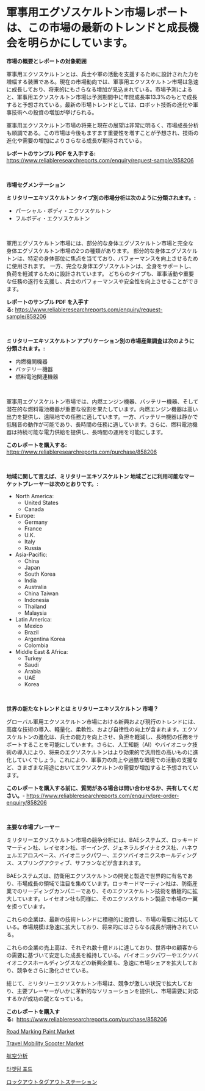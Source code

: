 <p><h1>軍事用エグゾスケルトン市場レポートは、この市場の最新のトレンドと成長機会を明らかにしています。</h1></p><p><strong>市場の概要とレポートの対象範囲</strong></p>
<p><p>軍事用エクソスケルトンとは、兵士や軍の活動を支援するために設計された力を増幅する装置である。現在の市場動向では、軍事用エクソスケルトン市場は急速に成長しており、将来的にもさらなる増加が見込まれている。市場予測によると、軍事用エクソスケルトン市場は予測期間中に年間成長率13.3%のもとで成長すると予想されている。最新の市場トレンドとしては、ロボット技術の進化や軍事技術への投資の増加が挙げられる。</p><p>軍事用エクソスケルトン市場の将来と現在の展望は非常に明るく、市場成長分析も順調である。この市場は今後もますます重要性を増すことが予想され、技術の進化や需要の増加によりさらなる成長が期待されている。</p></p>
<p><strong>レポートのサンプル PDF を入手する:</strong> <a href="https://www.reliableresearchreports.com/enquiry/request-sample/858206">https://www.reliableresearchreports.com/enquiry/request-sample/858206</a></p>
<p>&nbsp;</p>
<p><strong>市場セグメンテーション</strong></p>
<p><strong>ミリタリーエキソスケルトン タイプ別の市場分析は次のように分類されます。:</strong></p>
<p><ul><li>パーシャル・ボディ・エクソスケルトン</li><li>フルボディ・エクソスケルトン</li></ul></p>
<p>&nbsp;</p>
<p><p>軍用エグゾスケルトン市場には、部分的な身体エグゾスケルトン市場と完全な身体エグゾスケルトン市場の2つの種類があります。 部分的な身体エグゾスケルトンは、特定の身体部位に焦点を当てており、パフォーマンスを向上させるために使用されます。 一方、完全な身体エグゾスケルトンは、全身をサポートし、負荷を軽減するために設計されています。 どちらのタイプも、軍事活動や重要な任務の遂行を支援し、兵士のパフォーマンスや安全性を向上させることができます。</p></p>
<p><strong>レポートのサンプル PDF を入手する:</strong>&nbsp;<a href="https://www.reliableresearchreports.com/enquiry/request-sample/858206">https://www.reliableresearchreports.com/enquiry/request-sample/858206</a></p>
<p>&nbsp;</p>
<p><strong> ミリタリーエキソスケルトン アプリケーション別の市場産業調査は次のように分類されます。:</strong></p>
<p><ul><li>内燃機関機器</li><li>バッテリー機器</li><li>燃料電池関連機器</li></ul></p>
<p>&nbsp;</p>
<p><p>軍事用エグソスケルトン市場では、内燃エンジン機器、バッテリー機器、そして潜在的な燃料電池機器が重要な役割を果たしています。内燃エンジン機器は高い出力を提供し、遠隔地での任務に適しています。一方、バッテリー機器は静かで低騒音の動作が可能であり、長時間の任務に適しています。さらに、燃料電池機器は持続可能な電力供給を提供し、長時間の運用を可能にします。</p></p>
<p><strong>このレポートを購入する:</strong>&nbsp; <a href="https://www.reliableresearchreports.com/purchase/858206">https://www.reliableresearchreports.com/purchase/858206</a></p>
<p>&nbsp;</p>
<p><strong>地域に関して言えば、ミリタリーエキソスケルトン 地域ごとに利用可能なマーケットプレーヤーは次のとおりです。:</strong></p>
<p><ul>
    <li>
        North America:
        <ul>
            <li>United States</li>
            <li>Canada</li>
        </ul>
    </li>
    <li>
        Europe:
        <ul>
            <li>Germany</li>
            <li>France</li>
            <li>U.K.</li>
            <li>Italy</li>
            <li>Russia</li>
        </ul>
    </li>
    <li>
        Asia-Pacific:
        <ul>
            <li>China</li>
            <li>Japan</li>
            <li>South Korea</li>
            <li>India</li>
            <li>Australia</li>
            <li>China Taiwan</li>
            <li>Indonesia</li>
            <li>Thailand</li>
            <li>Malaysia</li>
        </ul>
    </li>
    <li>
        Latin America:
        <ul>
            <li>Mexico</li>
            <li>Brazil</li>
            <li>Argentina Korea</li>
            <li>Colombia</li>
        </ul>
    </li>
    <li>
        Middle East & Africa:
        <ul>
            <li>Turkey</li>
            <li>Saudi</li>
            <li>Arabia</li>
            <li>UAE</li>
            <li>Korea</li>
        </ul>
    </li>
    </ul></p>
<p>&nbsp;</p>
<p><strong>世界の新たなトレンドとは ミリタリーエキソスケルトン 市場？</strong></p>
<p><p>グローバル軍用エクソスケルトン市場における新興および現行のトレンドには、高度な技術の導入、軽量化、柔軟性、および自律性の向上が含まれます。エクソスケルトンの進化は、兵士の能力を向上させ、負担を軽減し、長時間の任務をサポートすることを可能にしています。さらに、人工知能（AI）やバイオニック技術の導入により、将来のエクソスケルトンはより効果的で汎用性の高いものに進化していくでしょう。これにより、軍事力の向上や過酷な環境での活動の支援など、さまざまな用途においてエクソスケルトンの需要が増加すると予想されています。</p></p>
<p><strong>このレポートを購入する前に、質問がある場合は問い合わせるか、共有してください。</strong>- <a href="https://www.reliableresearchreports.com/enquiry/pre-order-enquiry/858206">https://www.reliableresearchreports.com/enquiry/pre-order-enquiry/858206</a></p>
<p>&nbsp;</p>
<p><strong>主要な市場プレーヤー</strong></p>
<p><p>ミリタリーエクソスケルトン市場の競争分析には、BAEシステムズ、ロッキードマーティン社、レイセオン社、ボーイング、ジェネラルダイナミクス社、ハネウェルエアロスペース、バイオニックパワー、エクソバイオニクスホールディングス、スプリングアクティブ、サフランなどが含まれます。</p><p>BAEシステムズは、防衛用エクソスケルトンの開発と製造で世界的に有名であり、市場成長の領域で注目を集めています。ロッキードマーティン社は、防衛産業でのリーディングカンパニーであり、そのエクソスケルトン技術を積極的に拡大しています。レイセオン社も同様に、そのエクソスケルトン製品で市場の一翼を担っています。</p><p>これらの企業は、最新の技術トレンドに積極的に投資し、市場の需要に対応している。市場規模は急速に拡大しており、将来的にはさらなる成長が期待されている。</p><p>これらの企業の売上高は、それぞれ数十億ドルに達しており、世界中の顧客からの需要に基づいて安定した成長を維持している。バイオニックパワーやエクソバイオニクスホールディングスなどの新興企業も、急速に市場シェアを拡大しており、競争をさらに激化させている。</p><p>総じて、ミリタリーエクソスケルトン市場は、競争が激しい状況で拡大しており、主要プレーヤーがいかに革新的なソリューションを提供し、市場需要に対応するかが成功の鍵となっている。</p></p>
<p><strong>このレポートを購入する:</strong>&nbsp;&nbsp;<a href="https://www.reliableresearchreports.com/purchase/858206">https://www.reliableresearchreports.com/purchase/858206</a></p>
<p><p><a href="https://issuu.com/reportprime-2/docs/road-marking-paint-market-size-2030.pptx">Road Marking Paint Market</a></p><p><a href="https://issuu.com/reportprime-2/docs/travel-mobility-scooter-market-size-2030.pptx">Travel Mobility Scooter Market</a></p><p><a href="https://github.com/NashBeahan2023/Market-Research-Report-List-1/blob/main/64971179316.md">航空分析</a></p><p><a href="https://github.com/vsap75a286l/Market-Research-Report-List-1/blob/main/73579988500.md">타겟팅 포드</a></p><p><a href="https://medium.com/@saigekulas/%E3%83%AD%E3%83%83%E3%82%AF%E3%82%A2%E3%82%A6%E3%83%88-%E3%82%BF%E3%82%B0%E3%82%A2%E3%82%A6%E3%83%88%E3%82%B9%E3%83%86%E3%83%BC%E3%82%B7%E3%83%A7%E3%83%B3%E3%81%AE%E5%B8%82%E5%A0%B4%E8%A6%8F%E6%A8%A1%E3%81%A8%E5%B8%82%E5%A0%B4%E5%8B%95%E5%90%91-%E5%AE%8C%E5%85%A8%E3%81%AA%E7%94%A3%E6%A5%AD%E6%A6%82%E8%A6%81-2024%E5%B9%B4%E3%81%8B%E3%82%892031%E5%B9%B4-d6a8664a0c8e">ロックアウトタグアウトステーション</a></p></p>